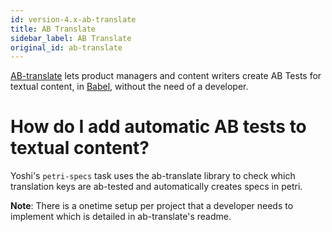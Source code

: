 ```yaml
---
id: version-4.x-ab-translate
title: AB Translate
sidebar_label: AB Translate
original_id: ab-translate
---
```


[AB-translate](https://github.com/wix-private/fed-infra/tree/master/ab-translate) lets product managers and content writers create AB Tests for textual content, in [Babel](https://bo.wix.com/wix-babel-webapp/babel), without the need of a developer.

# How do I add automatic AB tests to textual content?

Yoshi's `petri-specs` task uses the ab-translate library to check which translation keys are ab-tested and automatically creates specs in petri.

**Note**: There is a onetime setup per project that a developer needs to implement which is detailed in ab-translate's readme.
